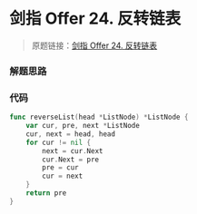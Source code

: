 # 剑指 Offer 24. 反转链表
> 原题链接：[剑指 Offer 24. 反转链表](https://leetcode-cn.com/problems/fan-zhuan-lian-biao-lcof)

### 解题思路

### 代码
```go
func reverseList(head *ListNode) *ListNode {
	var cur, pre, next *ListNode
	cur, next = head, head
	for cur != nil {
		next = cur.Next
		cur.Next = pre
		pre = cur
		cur = next
	}
	return pre
}
```
